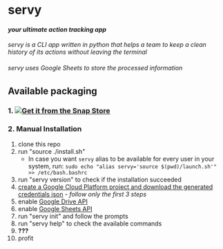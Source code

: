 # **servy**
#### *your ultimate action tracking app*
*servy is a CLI app written in python that helps a team to keep a clean history of its actions without leaving the terminal*
###### servy uses Google Sheets to store the processed information

## Available packaging
### 1. [![Get it from the Snap Store](https://snapcraft.io/static/images/badges/en/snap-store-white.svg)](https://snapcraft.io/servy)
### 2. Manual Installation
1. clone this repo
2. run "source ./install.sh"
    * In case you want `servy` alias to be available for every user in your system, run:
        ```sudo echo "alias servy='source $(pwd)/launch.sh'" >> /etc/bash.bashrc```
3. run "servy version" to check if the installation succeeded
4. [create a Google Cloud Platform project and download the generated credentials json](https://gspread.readthedocs.io/en/latest/oauth2.html) - *follow only the first 3 steps*
5. enable [Google Drive API](https://console.cloud.google.com/apis/library/drive.googleapis.com)
6. enable [Google Sheets API](https://console.cloud.google.com/apis/library/sheets.googleapis.com)
7. run "servy init" and follow the prompts
8. run "servy help" to check the available commands
9. **???**
10. profit
